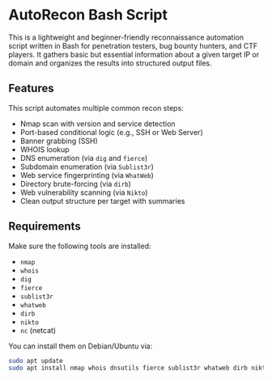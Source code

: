 # AutoRecon Bash Script

This is a lightweight and beginner-friendly reconnaissance automation script written in Bash for penetration testers, bug bounty hunters, and CTF players. It gathers basic but essential information about a given target IP or domain and organizes the results into structured output files.

## Features

This script automates multiple common recon steps:

- Nmap scan with version and service detection
- Port-based conditional logic (e.g., SSH or Web Server)
- Banner grabbing (SSH)
- WHOIS lookup
- DNS enumeration (via `dig` and `fierce`)
- Subdomain enumeration (via `Sublist3r`)
- Web service fingerprinting (via `WhatWeb`)
- Directory brute-forcing (via `dirb`)
- Web vulnerability scanning (via `Nikto`)
- Clean output structure per target with summaries

##  Requirements

Make sure the following tools are installed:

- `nmap`
- `whois`
- `dig`
- `fierce`
- `sublist3r`
- `whatweb`
- `dirb`
- `nikto`   
- `nc` (netcat)

You can install them on Debian/Ubuntu via:

```bash
sudo apt update
sudo apt install nmap whois dnsutils fierce sublist3r whatweb dirb nikto netcat

                                
